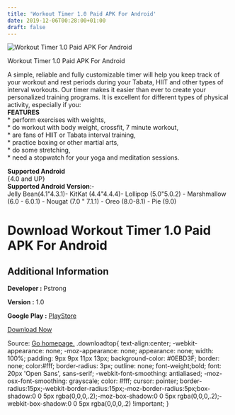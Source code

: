 ```yaml
---
title: 'Workout Timer 1.0 Paid APK For Android'
date: 2019-12-06T00:28:00+01:00
draft: false
---
```


![Workout Timer 1.0 Paid APK For Android](https://i0.wp.com/apkhome.net/wp-content/uploads/2019/12/Workout-Timer-1.0-Paid.png "Workout Timer 1.0 Paid APK For Android")

  

Workout Timer 1.0 Paid APK For Android

A simple, reliable and fully customizable timer will help you keep track of your workout and rest periods during your Tabata, HIIT and other types of interval workouts. Our timer makes it easier than ever to create your personalized training programs. It is excellent for different types of physical activity, especially if you:  
**FEATURES**  
\* perform exercises with weights,  
\* do workout with body weight, crossfit, 7 minute workout,  
\* are fans of HIIT or Tabata interval training,  
\* practice boxing or other martial arts,  
\* do some stretching,  
\* need a stopwatch for your yoga and meditation sessions.

**Supported Android**  
{4.0 and UP}  
**Supported Android Version**:-  
Jelly Bean(4.1"4.3.1)- KitKat (4.4"4.4.4)- Lollipop (5.0"5.0.2) - Marshmallow (6.0 - 6.0.1) - Nougat (7.0 " 7.1.1) - Oreo (8.0-8.1) - Pie (9.0)

Download Workout Timer 1.0 Paid APK For Android
===============================================

Additional Information
----------------------

**Developer :** Pstrong

**Version :** 1.0

**Google Play :** [PlayStore](https://play.google.com/store/apps/details?id=com.eightbitlab.tabata&hl=en)

  

[Download Now](https://store4app.co/post/workout-timer-1-0-paid-apk-for-android_1575304787)

  
Source: [Go homepage.](https://store4app.co/post/workout-timer-1-0-paid-apk-for-android_1575304787) .downloadtop{ text-align:center; -webkit-appearance: none; -moz-appearance: none; appearance: none; width: 100%; padding: 9px 9px 11px 13px; background-color: #0EBD3F; border: none; color:#fff; border-radius: 3px; outline: none; font-weight;bold; font: 20px 'Open Sans', sans-serif; -webkit-font-smoothing: antialiased; -moz-osx-font-smoothing: grayscale; color: #fff; cursor: pointer; border-radius:15px;-webkit-border-radius:15px;-moz-border-radius:5px;box-shadow:0 0 5px rgba(0,0,0,.2);-moz-box-shadow:0 0 5px rgba(0,0,0,.2);-webkit-box-shadow:0 0 5px rgba(0,0,0,.2) !important; }